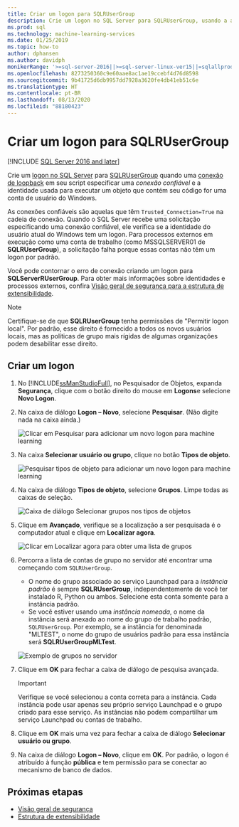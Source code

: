```yaml
---
title: Criar um logon para SQLRUserGroup
description: Crie um logon no SQL Server para SQLRUserGroup, usando a autenticação implícita para fazer logon no servidor para conversão da identidade de volta para o usuário autor da chamada.
ms.prod: sql
ms.technology: machine-learning-services
ms.date: 01/25/2019
ms.topic: how-to
author: dphansen
ms.author: davidph
monikerRange: '>=sql-server-2016||>=sql-server-linux-ver15||=sqlallproducts-allversions'
ms.openlocfilehash: 8273250360c9e60aae8ac1ae19ccebf4d76d8598
ms.sourcegitcommit: 9b41725d6db9957dd7928a3620fe4db41eb51c6e
ms.translationtype: HT
ms.contentlocale: pt-BR
ms.lasthandoff: 08/13/2020
ms.locfileid: "88180423"
---
```

# <a name="create-a-login-for-sqlrusergroup"></a>Criar um logon para SQLRUserGroup
[!INCLUDE [SQL Server 2016 and later](../../includes/applies-to-version/sqlserver2016.md)]

Crie um [logon no SQL Server](https://docs.microsoft.com/sql/relational-databases/security/authentication-access/create-a-login) para [SQLRUserGroup](../concepts/security.md#sqlrusergroup) quando uma [conexão de loopback](../../machine-learning/concepts/security.md#implied-authentication) em seu script especificar uma *conexão confiável* e a identidade usada para executar um objeto que contém seu código for uma conta de usuário do Windows.

As conexões confiáveis são aquelas que têm `Trusted_Connection=True` na cadeia de conexão. Quando o SQL Server recebe uma solicitação especificando uma conexão confiável, ele verifica se a identidade do usuário atual do Windows tem um logon. Para processos externos em execução como uma conta de trabalho (como MSSQLSERVER01 de **SQLRUserGroup**), a solicitação falha porque essas contas não têm um logon por padrão.

Você pode contornar o erro de conexão criando um logon para **SQLServerRUserGroup**. Para obter mais informações sobre identidades e processos externos, confira [Visão geral de segurança para a estrutura de extensibilidade](../concepts/security.md).

> [!Note]
> Certifique-se de que **SQLRUserGroup** tenha permissões de "Permitir logon local". Por padrão, esse direito é fornecido a todos os novos usuários locais, mas as políticas de grupo mais rígidas de algumas organizações podem desabilitar esse direito.

## <a name="create-a-login"></a>Criar um logon

1. No [!INCLUDE[ssManStudioFull](../../includes/ssmanstudiofull-md.md)], no Pesquisador de Objetos, expanda **Segurança**, clique com o botão direito do mouse em **Logons**e selecione **Novo Logon**.

2. Na caixa de diálogo **Logon – Novo**, selecione **Pesquisar**. (Não digite nada na caixa ainda.)
    
     ![Clicar em Pesquisar para adicionar um novo logon para machine learning](media/implied-auth-login1.png "Clicar em Pesquisar para adicionar um novo logon para machine learning")

3. Na caixa **Selecionar usuário ou grupo**, clique no botão **Tipos de objeto**.

     ![Pesquisar tipos de objeto para adicionar um novo logon para machine learning](media/implied-auth-login2.png "Pesquisar tipos de objeto para adicionar um novo logon para machine learning")

4. Na caixa de diálogo **Tipos de objeto**, selecione **Grupos**. Limpe todas as caixas de seleção.

     ![Caixa de diálogo Selecionar grupos nos tipos de objetos](media/implied-auth-login3.png "Caixa de diálogo Selecionar grupos nos tipos de objetos")

4. Clique em **Avançado**, verifique se a localização a ser pesquisada é o computador atual e clique em **Localizar agora**.

     ![Clicar em Localizar agora para obter uma lista de grupos](media/implied-auth-login4.png "Clicar em Localizar agora para obter uma lista de grupos")

5. Percorra a lista de contas de grupo no servidor até encontrar uma começando com `SQLRUserGroup`.
    
    + O nome do grupo associado ao serviço Launchpad para a _instância padrão_ é sempre **SQLRUserGroup**, independentemente de você ter instalado R, Python ou ambos. Selecione esta conta somente para a instância padrão.
    + Se você estiver usando uma _instância nomeada_, o nome da instância será anexado ao nome do grupo de trabalho padrão, `SQLRUserGroup`. Por exemplo, se a instância for denominada "MLTEST", o nome do grupo de usuários padrão para essa instância será **SQLRUserGroupMLTest**.
 
    ![Exemplo de grupos no servidor](media/implied-auth-login5.png "Exemplo de grupos no servidor")
   
5. Clique em **OK** para fechar a caixa de diálogo de pesquisa avançada.

    > [!IMPORTANT]
    > Verifique se você selecionou a conta correta para a instância. Cada instância pode usar apenas seu próprio serviço Launchpad e o grupo criado para esse serviço. As instâncias não podem compartilhar um serviço Launchpad ou contas de trabalho.

6. Clique em **OK** mais uma vez para fechar a caixa de diálogo **Selecionar usuário ou grupo**.

7. Na caixa de diálogo **Logon – Novo**, clique em **OK**. Por padrão, o logon é atribuído à função **pública** e tem permissão para se conectar ao mecanismo de banco de dados.

## <a name="next-steps"></a>Próximas etapas

+ [Visão geral de segurança](../concepts/security.md)
+ [Estrutura de extensibilidade](../concepts/extensibility-framework.md)

